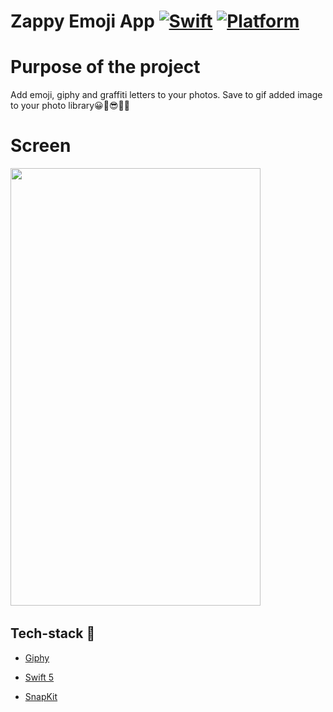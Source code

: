 # Zappy Emoji App [![Swift](https://img.shields.io/badge/Swift-5.1-orange.svg)]() [![Platform](https://img.shields.io/badge/platform-iOS13.6-lightgrey.svg)]()

Purpose of the project
======================

Add emoji, giphy and graffiti letters to your photos. Save to gif added image to your photo library😀🥰😎🦄🎨


Screen
======================
<p float="left">
  <img src="zappy.gif" width="400" height= "700"/>&nbsp; 
  </br> 
</p>

## Tech-stack :calling:

<!-- * [MVVM](https://www.raywenderlich.com/34-design-patterns-by-tutorials-mvvm) -->
* [Giphy](https://github.com/Giphy/giphy-ios-sdk/blob/master/Docs.md)

* [Swift 5](https://github.com/apple/swift)

* [SnapKit](https://github.com/SnapKit/SnapKit)
